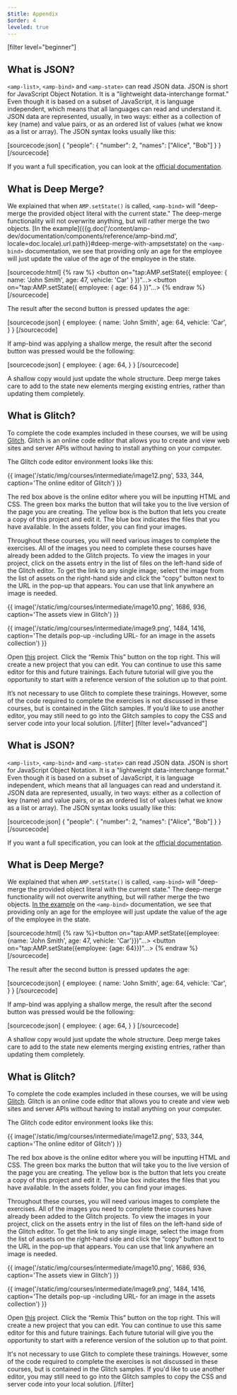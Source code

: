 ```yaml
---
$title: Appendix
$order: 4
leveled: true
---
```


[filter level="beginner"]
## What is JSON?

`<amp-list>`, `<amp-bind>` and `<amp-state>` can read JSON data. JSON is short for JavaScript Object Notation. It is a "lightweight data-interchange format."  Even though it is based on a subset of JavaScript, it is language independent, which means that all languages can read and understand it. JSON data are represented, usually, in two ways: either as a collection of key (name) and value pairs, or as an ordered list of values (what we know as a list or array). The JSON syntax looks usually like this:

[sourcecode:json]
{
    "people": {
        "number": 2,
        "names": ["Alice", "Bob"]
    }
}
[/sourcecode]

If you want a full specification, you can look at the [official documentation](https://www.json.org/).

## What is Deep Merge?

We explained that when `AMP.setState()` is called, `<amp-bind>` will "deep-merge the provided object literal with the current state." The deep-merge functionality will not overwrite anything, but will rather merge the two objects. [In the example]({{g.doc('/content/amp-dev/documentation/components/reference/amp-bind.md', locale=doc.locale).url.path}}#deep-merge-with-ampsetstate) on the `<amp-bind>` documentation, we see that providing only an age for the employee will just update the value of the age of the employee in the state.

[sourcecode:html]
{% raw %}
<button on="tap:AMP.setState({
  employee: {
    name: 'John Smith',
    age: 47,
    vehicle: 'Car'
  }
})"...>
</button>
<button on="tap:AMP.setState({
  employee: {
    age: 64
  }
})"...>
</button>
{% endraw %}
[/sourcecode]

The result after the second button is pressed updates the age:

[sourcecode:json]
{
    employee: {
        name: 'John Smith',
        age: 64,
        vehicle: 'Car',
    }
}
[/sourcecode]

If amp-bind was applying a shallow merge, the result after the second button was pressed would be the following:

[sourcecode:json]
{
    employee: {
        age: 64,
    }
}
[/sourcecode]

A shallow copy would just update the whole structure. Deep merge takes care to add to the state new elements merging existing entries, rather than updating them completely.

## What is Glitch?

To complete the code examples included in these courses, we will be using [Glitch](https://glitch.com/). Glitch is an online code editor that allows you to create and view web sites and server APIs without having to install anything on your computer.

The Glitch code editor environment looks like this:

{{ image('/static/img/courses/intermediate/image12.png', 533, 344, caption='The online editor of Glitch') }}

The red box above is the online editor where you will be inputting HTML and CSS. The green box marks the button that will take you to the live version of the page you are creating. The yellow box is the button that lets you create a copy of this project and edit it. The blue box indicates the files that you have available. In the assets folder, you can find your images.

Throughout these courses, you will need various images to complete the exercises. All of the images you need to complete these courses have already been added to the Glitch projects. To view the images in your project, click on the assets entry in the list of files on the left-hand side of the Glitch editor. To get the link to any single image, select the image from the list of assets on the right-hand side and click the “copy” button next to the URL in the pop-up that appears. You can use that link anywhere an image is needed.

{{ image('/static/img/courses/intermediate/image10.png', 1686, 936, caption='The assets view in Glitch') }}

{{ image('/static/img/courses/intermediate/image9.png', 1484, 1416, caption='The details pop-up -including URL- for an image in the assets collection') }}

Open [this](https://glitch.com/edit/#!/enshrined-eyebrow) project. Click the “Remix This” button on the top right. This will create a new project that you can edit. You can continue to use this same editor for this and future trainings. Each future tutorial will give you the opportunity to start with a reference version of the solution up to that point.

It’s not necessary to use Glitch to complete these trainings. However, some of the code required to complete the exercises is not discussed in these courses, but is contained in the Glitch samples. If you’d like to use another editor, you may still need to go into the Glitch samples to copy the CSS and server code into your local solution.
[/filter]
[filter level="advanced"]
## What is JSON?

`<amp-list>`, `<amp-bind>` and `<amp-state>` can read JSON data. JSON is short for JavaScript Object Notation. It is a "lightweight data-interchange format."  Even though it is based on a subset of JavaScript, it is language independent, which means that all languages can read and understand it. JSON data are represented, usually, in two ways: either as a collection of key (name) and value pairs, or as an ordered list of values (what we know as a list or array). The JSON syntax looks usually like this:

[sourcecode:json]
{
    "people": {
        "number": 2,
        "names": ["Alice", "Bob"]
    }
}
[/sourcecode]

If you want a full specification, you can look at the [official documentation](https://www.json.org/).

## What is Deep Merge?

We explained that when `AMP.setState()` is called, `<amp-bind>` will "deep-merge the provided object literal with the current state." The deep-merge functionality will not overwrite anything, but will rather merge the two objects. [In the example](../../../documentation/components/reference/amp-bind.md#deep-merge-with-ampsetstate) on the `<amp-bind>` documentation, we see that providing only an age for the employee will just update the value of the age of the employee in the state.

[sourcecode:html]
{% raw %}<button on="tap:AMP.setState({employee: {name: 'John Smith', age: 47, vehicle: 'Car'}})"...></button>
<button on="tap:AMP.setState({employee: {age: 64}})"...></button>
{% endraw %}[/sourcecode]

The result after the second button is pressed updates the age:

[sourcecode:json]
{
    employee: {
        name: 'John Smith',
        age: 64,
        vehicle: 'Car',
    }
}
[/sourcecode]

If amp-bind was applying a shallow merge, the result after the second button was pressed would be the following:

[sourcecode:json]
{
    employee: {
        age: 64,
    }
}
[/sourcecode]

A shallow copy would just update the whole structure. Deep merge takes care to add to the state new elements merging existing entries, rather than updating them completely.

## What is Glitch?

To complete the code examples included in these courses, we will be using [Glitch](https://glitch.com/). Glitch is an online code editor that allows you to create and view web sites and server APIs without having to install anything on your computer.

The Glitch code editor environment looks like this:

{{ image('/static/img/courses/intermediate/image12.png', 533, 344, caption='The online editor of Glitch') }}

The red box above is the online editor where you will be inputting HTML and CSS. The green box marks the button that will take you to the live version of the page you are creating. The yellow box is the button that lets you create a copy of this project and edit it. The blue box indicates the files that you have available. In the assets folder, you can find your images.

Throughout these courses, you will need various images to complete the exercises. All of the images you need to complete these courses have already been added to the Glitch projects. To view the images in your project, click on the assets entry in the list of files on the left-hand side of the Glitch editor. To get the link to any single image, select the image from the list of assets on the right-hand side and click the “copy” button next to the URL in the pop-up that appears. You can use that link anywhere an image is needed.

{{ image('/static/img/courses/intermediate/image10.png', 1686, 936, caption='The assets view in Glitch') }}

{{ image('/static/img/courses/intermediate/image9.png', 1484, 1416, caption='The details pop-up -including URL- for an image in the assets collection') }}

Open [this](https://glitch.com/edit/#!/enshrined-eyebrow) project. Click the “Remix This” button on the top right. This will create a new project that you can edit. You can continue to use this same editor for this and future trainings. Each future tutorial will give you the opportunity to start with a reference version of the solution up to that point.

It's not necessary to use Glitch to complete these trainings. However, some of the code required to complete the exercises is not discussed in these courses, but is contained in the Glitch samples. If you'd like to use another editor, you may still need to go into the Glitch samples to copy the CSS and server code into your local solution.
[/filter]
